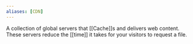 ```yaml
---
aliases: [CDN]
---
```


A collection of global servers that [[Cache]]s and delivers web content. These servers reduce the [[time]] it takes for your visitors to request a file.